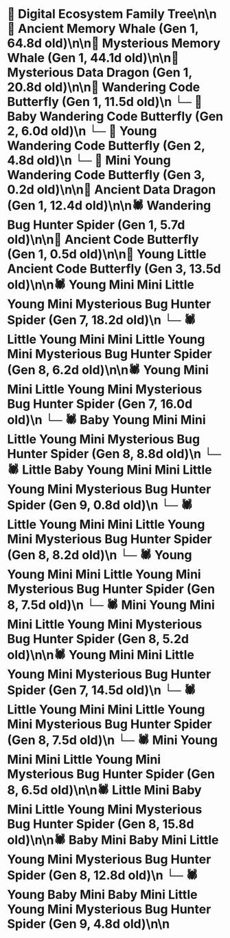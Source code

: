 # 🌳 Digital Ecosystem Family Tree\n\n🐋 Ancient Memory Whale (Gen 1, 64.8d old)\n\n🐋 Mysterious Memory Whale (Gen 1, 44.1d old)\n\n🐉 Mysterious Data Dragon (Gen 1, 20.8d old)\n\n🦋 Wandering Code Butterfly (Gen 1, 11.5d old)\n  └─ 🦋 Baby Wandering Code Butterfly (Gen 2, 6.0d old)\n  └─ 🦋 Young Wandering Code Butterfly (Gen 2, 4.8d old)\n    └─ 🦋 Mini Young Wandering Code Butterfly (Gen 3, 0.2d old)\n\n🐉 Ancient Data Dragon (Gen 1, 12.4d old)\n\n🕷️ Wandering Bug Hunter Spider (Gen 1, 5.7d old)\n\n🦋 Ancient Code Butterfly (Gen 1, 0.5d old)\n\n🦋 Young Little Ancient Code Butterfly (Gen 3, 13.5d old)\n\n🕷️ Young Mini Mini Little Young Mini Mysterious Bug Hunter Spider (Gen 7, 18.2d old)\n  └─ 🕷️ Little Young Mini Mini Little Young Mini Mysterious Bug Hunter Spider (Gen 8, 6.2d old)\n\n🕷️ Young Mini Mini Little Young Mini Mysterious Bug Hunter Spider (Gen 7, 16.0d old)\n  └─ 🕷️ Baby Young Mini Mini Little Young Mini Mysterious Bug Hunter Spider (Gen 8, 8.8d old)\n    └─ 🕷️ Little Baby Young Mini Mini Little Young Mini Mysterious Bug Hunter Spider (Gen 9, 0.8d old)\n  └─ 🕷️ Little Young Mini Mini Little Young Mini Mysterious Bug Hunter Spider (Gen 8, 8.2d old)\n  └─ 🕷️ Young Young Mini Mini Little Young Mini Mysterious Bug Hunter Spider (Gen 8, 7.5d old)\n  └─ 🕷️ Mini Young Mini Mini Little Young Mini Mysterious Bug Hunter Spider (Gen 8, 5.2d old)\n\n🕷️ Young Mini Mini Little Young Mini Mysterious Bug Hunter Spider (Gen 7, 14.5d old)\n  └─ 🕷️ Little Young Mini Mini Little Young Mini Mysterious Bug Hunter Spider (Gen 8, 7.5d old)\n  └─ 🕷️ Mini Young Mini Mini Little Young Mini Mysterious Bug Hunter Spider (Gen 8, 6.5d old)\n\n🕷️ Little Mini Baby Mini Little Young Mini Mysterious Bug Hunter Spider (Gen 8, 15.8d old)\n\n🕷️ Baby Mini Baby Mini Little Young Mini Mysterious Bug Hunter Spider (Gen 8, 12.8d old)\n  └─ 🕷️ Young Baby Mini Baby Mini Little Young Mini Mysterious Bug Hunter Spider (Gen 9, 4.8d old)\n\n